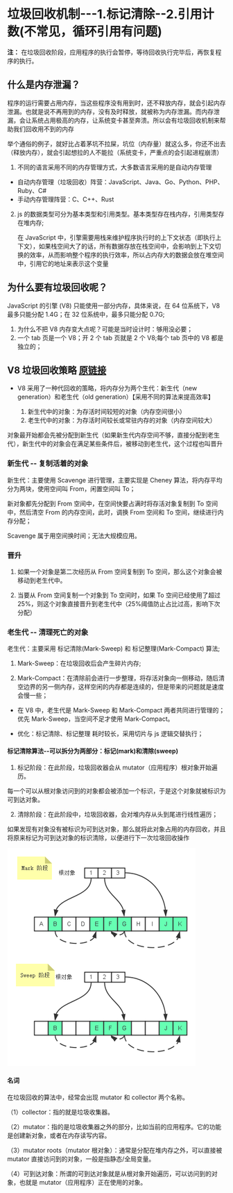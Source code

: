 # 垃圾回收机制---1.标记清除--2.引用计数(不常见，循环引用有问题)

**注：** 在垃圾回收阶段，应用程序的执行会暂停，等待回收执行完毕后，再恢复程序的执行。

## 什么是内存泄漏？

程序的运行需要占用内存，当这些程序没有用到时，还不释放内存，就会引起内存泄漏。也就是说不再用到的内存，没有及时释放，就被称为内存泄漏。而内存泄漏，会让系统占用极高的内存，让系统变卡甚至奔溃。所以会有垃圾回收机制来帮助我们回收用不到的内存

举个通俗的例子，就好比占着茅坑不拉屎，坑位（内存量）就这么多，你还不出去（释放内存），就会引起想拉的人不能拉（系统变卡，严重点的会引起进程崩溃）

1. 不同的语言采用不同的内存管理方式，大多数语言采用的是自动内存管理

- 自动内存管理（垃圾回收）阵营：JavaScript、Java、Go、Python、PHP、Ruby、C#
- 手动内存管理阵营：C、C++、Rust

2. js 的数据类型可分为基本类型和引用类型。基本类型存在栈内存，引用类型存在堆内存;

   在 JavaScript 中，引擎需要用栈来维护程序执行时的上下文状态（即执行上下文），如果栈空间大了的话，所有数据存放在栈空间中，会影响到上下文切换的效率，从而影响整个程序的执行效率，所以占内存大的数据会放在堆空间中，引用它的地址来表示这个变量

## 为什么要有垃圾回收呢？

JavaScript 的引擎 (V8) 只能使用一部分内存，具体来说，在 64 位系统下，V8 最多只能分配 1.4G；在 32 位系统中，最多只能分配 0.7G;

1. 为什么不把 V8 内存变大点呢？可能是当时设计时：够用没必要；
2. 一个 tab 页是一个 V8；开 2 个 tab 页就是 2 个 V8;每个 tab 页中的 V8 都是独立的；

## V8 垃圾回收策略 [原链接](https://mp.weixin.qq.com/s/ESEogtcywtog26nXhnsCDA)

- V8 采用了一种代回收的策略，将内存分为两个生代：新生代（new generation）和老生代（old generation）【采用不同的算法来提高效率】

  1. 新生代中的对象：为存活时间较短的对象（内存空间很小）
  2. 老生代中的对象：为存活时间较长或常驻内存的对象（内存空间较大）

对象最开始都会先被分配到新生代（如果新生代内存空间不够，直接分配到老生代），新生代中的对象会在满足某些条件后，被移动到老生代，这个过程也叫晋升

### 新生代 -- 复制活着的对象

新生代：主要使用 Scavenge 进行管理，主要实现是 Cheney 算法，将内存平均分为两块，使用空间叫 From，闲置空间叫 To；

新对象都先分配到 From 空间中，在空间快要占满时将存活对象复制到 To 空间中，然后清空 From 的内存空间，此时，调换 From 空间和 To 空间，继续进行内存分配；

Scavenge 属于用空间换时间；无法大规模应用。

### 晋升

1. 如果一个对象是第二次经历从 From 空间复制到 To 空间，那么这个对象会被移动到老生代中。

2. 当要从 From 空间复制一个对象到 To 空间时，如果 To 空间已经使用了超过 25%，则这个对象直接晋升到老生代中（25%阈值防止占比过高，影响下次分配）

### 老生代 -- 清理死亡的对象

老生代：主要采用 标记清除(Mark-Sweep) 和 标记整理(Mark-Compact) 算法;

1. Mark-Sweep：在垃圾回收后会产生碎片内存;

2. Mark-Compact：在清除前会进行一步整理，将存活对象向一侧移动，随后清空边界的另一侧内存，这样空闲的内存都是连续的，但是带来的问题就是速度会慢一些；

- 在 V8 中，老生代是 Mark-Sweep 和 Mark-Compact 两者共同进行管理的；优先 Mark-Sweep，当空间不足才使用 Mark-Compact。

- 优化：标记清除、标记整理 耗时较长，采用切片与 js 逻辑交替执行；

#### 标记清除算法--可以拆分为两部分：标记(mark)和清除(sweep)

1. 标记阶段：在此阶段，垃圾回收器会从 mutator（应用程序）根对象开始遍历。

每一个可以从根对象访问到的对象都会被添加一个标识，于是这个对象就被标识为可到达对象。

2. 清除阶段：在此阶段中，垃圾回收器，会对堆内存从头到尾进行线性遍历；

如果发现有对象没有被标识为可到达对象，那么就将此对象占用的内存回收，并且将原来标记为可到达对象的标识清除，以便进行下一次垃圾回收操作

![垃圾回收流程](./img/collector.png)

#### 名词

在垃圾回收的算法中，经常会出现 mutator 和 collector 两个名称。

（1）collector：指的就是垃圾收集器。

（2）mutator：指的是垃圾收集器之外的部分，比如当前的应用程序。它的功能是创建新对象，或者在内存读写内容。

（3）mutator roots（mutator 根对象）：通常是分配在堆内存之外，可以直接被 mutator 直接访问到的对象，一般是指静态/全局变量。

（4）可到达对象：所谓的可到达对象就是从根对象开始遍历，可以访问到的对象，也就是 mutator（应用程序）正在使用的对象。
